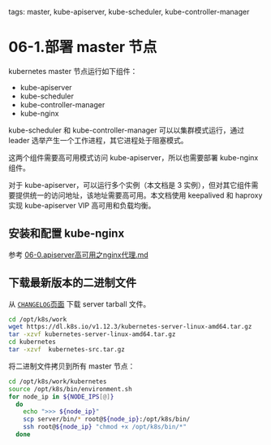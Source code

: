 <!-- toc -->

tags: master, kube-apiserver, kube-scheduler, kube-controller-manager

# 06-1.部署 master 节点

kubernetes master 节点运行如下组件：

+ kube-apiserver
+ kube-scheduler
+ kube-controller-manager
+ kube-nginx

kube-scheduler 和 kube-controller-manager 可以以集群模式运行，通过 leader 选举产生一个工作进程，其它进程处于阻塞模式。

这两个组件需要高可用模式访问 kube-apiserver，所以也需要部署 kube-nginx 组件。

对于 kube-apiserver，可以运行多个实例（本文档是 3 实例），但对其它组件需要提供统一的访问地址，该地址需要高可用。本文档使用 keepalived 和 haproxy 实现 kube-apiserver VIP 高可用和负载均衡。

## 安装和配置 kube-nginx

参考 [06-0.apiserver高可用之nginx代理.md](06-0.apiserver高可用之nginx代理.md)

## 下载最新版本的二进制文件

从 [`CHANGELOG`页面](https://github.com/kubernetes/kubernetes/blob/master/CHANGELOG.md) 下载 server tarball 文件。

``` bash
cd /opt/k8s/work
wget https://dl.k8s.io/v1.12.3/kubernetes-server-linux-amd64.tar.gz
tar -xzvf kubernetes-server-linux-amd64.tar.gz
cd kubernetes
tar -xzvf  kubernetes-src.tar.gz
```

将二进制文件拷贝到所有 master 节点：

``` bash
cd /opt/k8s/work/kubernetes
source /opt/k8s/bin/environment.sh
for node_ip in ${NODE_IPS[@]}
  do
    echo ">>> ${node_ip}"
    scp server/bin/* root@${node_ip}:/opt/k8s/bin/
    ssh root@${node_ip} "chmod +x /opt/k8s/bin/*"
  done
```